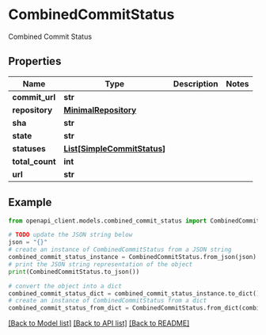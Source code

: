 # CombinedCommitStatus

Combined Commit Status

## Properties

Name | Type | Description | Notes
------------ | ------------- | ------------- | -------------
**commit_url** | **str** |  | 
**repository** | [**MinimalRepository**](MinimalRepository.md) |  | 
**sha** | **str** |  | 
**state** | **str** |  | 
**statuses** | [**List[SimpleCommitStatus]**](SimpleCommitStatus.md) |  | 
**total_count** | **int** |  | 
**url** | **str** |  | 

## Example

```python
from openapi_client.models.combined_commit_status import CombinedCommitStatus

# TODO update the JSON string below
json = "{}"
# create an instance of CombinedCommitStatus from a JSON string
combined_commit_status_instance = CombinedCommitStatus.from_json(json)
# print the JSON string representation of the object
print(CombinedCommitStatus.to_json())

# convert the object into a dict
combined_commit_status_dict = combined_commit_status_instance.to_dict()
# create an instance of CombinedCommitStatus from a dict
combined_commit_status_from_dict = CombinedCommitStatus.from_dict(combined_commit_status_dict)
```
[[Back to Model list]](../README.md#documentation-for-models) [[Back to API list]](../README.md#documentation-for-api-endpoints) [[Back to README]](../README.md)


